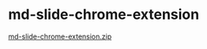 # md-slide-chrome-extension

[md-slide-chrome-extension.zip](https://github.com/bluewings/md-slide-chrome-extension/files/4954940/md-slide-chrome-extension.zip)
